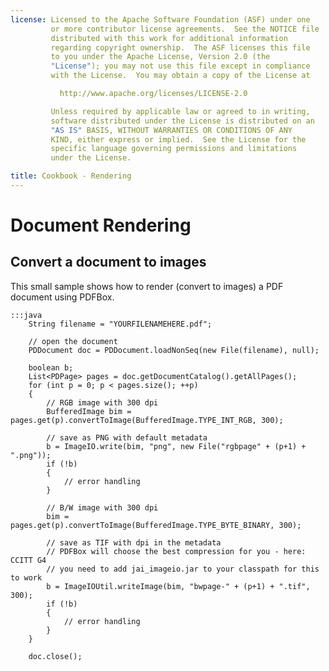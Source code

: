 ```yaml
---
license: Licensed to the Apache Software Foundation (ASF) under one
         or more contributor license agreements.  See the NOTICE file
         distributed with this work for additional information
         regarding copyright ownership.  The ASF licenses this file
         to you under the Apache License, Version 2.0 (the
         "License"); you may not use this file except in compliance
         with the License.  You may obtain a copy of the License at

           http://www.apache.org/licenses/LICENSE-2.0

         Unless required by applicable law or agreed to in writing,
         software distributed under the License is distributed on an
         "AS IS" BASIS, WITHOUT WARRANTIES OR CONDITIONS OF ANY
         KIND, either express or implied.  See the License for the
         specific language governing permissions and limitations
         under the License.

title: Cookbook - Rendering
---
```


Document Rendering
==================

Convert a document to images
----------------------------

This small sample shows how to render (convert to images) a PDF document using PDFBox.

	:::java
        String filename = "YOURFILENAMEHERE.pdf";

        // open the document
        PDDocument doc = PDDocument.loadNonSeq(new File(filename), null);

        boolean b;
        List<PDPage> pages = doc.getDocumentCatalog().getAllPages();
        for (int p = 0; p < pages.size(); ++p)
        {
            // RGB image with 300 dpi
            BufferedImage bim = pages.get(p).convertToImage(BufferedImage.TYPE_INT_RGB, 300);
            
            // save as PNG with default metadata
            b = ImageIO.write(bim, "png", new File("rgbpage" + (p+1) + ".png"));
            if (!b)
            {
                // error handling
            }

            // B/W image with 300 dpi
            bim = pages.get(p).convertToImage(BufferedImage.TYPE_BYTE_BINARY, 300);
            
            // save as TIF with dpi in the metadata
            // PDFBox will choose the best compression for you - here: CCITT G4
            // you need to add jai_imageio.jar to your classpath for this to work
            b = ImageIOUtil.writeImage(bim, "bwpage-" + (p+1) + ".tif", 300);
            if (!b)
            {
                // error handling
            }
        }

        doc.close();
